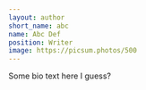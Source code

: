```yaml
---
layout: author
short_name: abc
name: Abc Def
position: Writer
image: https://picsum.photos/500
---
```

Some bio text here I guess?